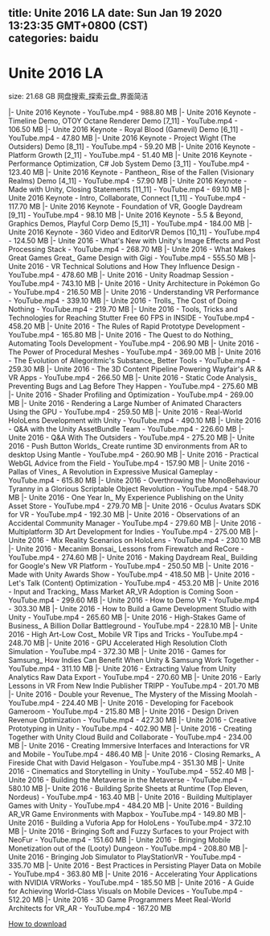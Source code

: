 
title: Unite 2016 LA
date: Sun Jan 19 2020 13:23:35 GMT+0800 (CST)    
categories: baidu
---

# Unite 2016 LA
size: 21.68 GB
 网盘搜索_探索云盘_界面简洁
 
|- Unite 2016 Keynote - YouTube.mp4 - 988.80 MB
|- Unite 2016 Keynote - Timeline Demo, OTOY Octane Renderer Demo [7_11] - YouTube.mp4 - 106.50 MB
|- Unite 2016 Keynote - Royal Blood (Gamevil) Demo [6_11] - YouTube.mp4 - 47.80 MB
|- Unite 2016 Keynote - Project Wight (The Outsiders) Demo [8_11] - YouTube.mp4 - 59.20 MB
|- Unite 2016 Keynote - Platform Growth [2_11] - YouTube.mp4 - 51.40 MB
|- Unite 2016 Keynote - Performance Optimization, C# Job System Demo [3_11] - YouTube.mp4 - 123.40 MB
|- Unite 2016 Keynote - Pantheon_ Rise of the Fallen (Visionary Realms) Demo [4_11] - YouTube.mp4 - 57.90 MB
|- Unite 2016 Keynote - Made with Unity, Closing Statements [11_11] - YouTube.mp4 - 69.10 MB
|- Unite 2016 Keynote - Intro, Collaborate, Connect [1_11] - YouTube.mp4 - 117.70 MB
|- Unite 2016 Keynote - Foundation of VR, Google Daydream [9_11] - YouTube.mp4 - 98.10 MB
|- Unite 2016 Keynote - 5.5 & Beyond, Graphics Demos, Playful Corp Demo [5_11] - YouTube.mp4 - 184.00 MB
|- Unite 2016 Keynote - 360 Video and EditorVR Demos [10_11] - YouTube.mp4 - 124.50 MB
|- Unite 2016 - What's New with Unity's Image Effects and Post Processing Stack - YouTube.mp4 - 268.70 MB
|- Unite 2016 - What Makes Great Games Great_ Game Design with Gigi - YouTube.mp4 - 555.50 MB
|- Unite 2016 - VR Technical Solutions and How They Influence Design - YouTube.mp4 - 478.60 MB
|- Unite 2016 - Unity Roadmap Session - YouTube.mp4 - 743.10 MB
|- Unite 2016 - Unity Architecture in Pokémon Go - YouTube.mp4 - 216.50 MB
|- Unite 2016 - Understanding VR Performance - YouTube.mp4 - 339.10 MB
|- Unite 2016 - Trolls_ The Cost of Doing Nothing - YouTube.mp4 - 219.70 MB
|- Unite 2016 - Tools, Tricks and Technologies for Reaching Stutter Free 60 FPS in INSIDE - YouTube.mp4 - 458.20 MB
|- Unite 2016 - The Rules of Rapid Prototype Development - YouTube.mp4 - 165.80 MB
|- Unite 2016 - The Quest to do Nothing_ Automating Tools Development - YouTube.mp4 - 206.90 MB
|- Unite 2016 - The Power of Procedural Meshes - YouTube.mp4 - 369.00 MB
|- Unite 2016 - The Evolution of Allegoritmic's Substance_ Better Tools - YouTube.mp4 - 259.30 MB
|- Unite 2016 - The 3D Content Pipeline Powering Wayfair's AR & VR Apps - YouTube.mp4 - 266.50 MB
|- Unite 2016 - Static Code Analysis_ Preventing Bugs and Lag Before They Happen - YouTube.mp4 - 275.60 MB
|- Unite 2016 - Shader Profiling and Optimization - YouTube.mp4 - 269.00 MB
|- Unite 2016 - Rendering a Large Number of Animated Characters Using the GPU - YouTube.mp4 - 259.50 MB
|- Unite 2016 - Real-World HoloLens Development with Unity - YouTube.mp4 - 490.10 MB
|- Unite 2016 - Q&A with the Unity AssetBundle Team - YouTube.mp4 - 226.60 MB
|- Unite 2016 - Q&A With The Outsiders - YouTube.mp4 - 275.20 MB
|- Unite 2016 - Push Button Worlds_ Create runtime 3D environments from AR to desktop Using Mantle - YouTube.mp4 - 260.90 MB
|- Unite 2016 - Practical WebGL Advice from the Field - YouTube.mp4 - 157.90 MB
|- Unite 2016 - Pallas of Vines_ A Revolution in Expressive Musical Gameplay - YouTube.mp4 - 615.80 MB
|- Unite 2016 - Overthrowing the MonoBehaviour Tyranny in a Glorious Scriptable Object Revolution - YouTube.mp4 - 548.70 MB
|- Unite 2016 - One Year In_ My Experience Publishing on the Unity Asset Store - YouTube.mp4 - 279.70 MB
|- Unite 2016 - Oculus Avatars SDK for VR - YouTube.mp4 - 192.30 MB
|- Unite 2016 - Observations of an Accidental Community Manager - YouTube.mp4 - 279.60 MB
|- Unite 2016 - Multiplatform 3D Art Development for Indies - YouTube.mp4 - 275.00 MB
|- Unite 2016 - Mix Reality Scenarios on HoloLens - YouTube.mp4 - 230.10 MB
|- Unite 2016 - Mecanim Bonsai_ Lessons from Firewatch and ReCore - YouTube.mp4 - 274.60 MB
|- Unite 2016 - Making Daydream Real_ Building for Google's New VR Platform - YouTube.mp4 - 250.50 MB
|- Unite 2016 - Made with Unity Awards Show - YouTube.mp4 - 418.50 MB
|- Unite 2016 - Let's Talk (Content) Optimization - YouTube.mp4 - 453.20 MB
|- Unite 2016 - Input and Tracking_ Mass Market AR_VR Adoption is Coming Soon - YouTube.mp4 - 299.60 MB
|- Unite 2016 - How to Demo VR - YouTube.mp4 - 303.30 MB
|- Unite 2016 - How to Build a Game Development Studio with Unity - YouTube.mp4 - 265.60 MB
|- Unite 2016 - High-Stakes Game of Business_ A Billion Dollar Battleground - YouTube.mp4 - 228.10 MB
|- Unite 2016 - High Art-Low Cost_ Mobile VR Tips and Tricks - YouTube.mp4 - 248.70 MB
|- Unite 2016 - GPU Accelerated High Resolution Cloth Simulation - YouTube.mp4 - 372.30 MB
|- Unite 2016 - Games for Samsung_ How Indies Can Benefit When Unity & Samsung Work Together - YouTube.mp4 - 311.10 MB
|- Unite 2016 - Extracting Value from Unity Analytics Raw Data Export - YouTube.mp4 - 270.60 MB
|- Unite 2016 - Early Lessons in VR From New Indie Publisher TRIPP - YouTube.mp4 - 201.70 MB
|- Unite 2016 - Double your Revenue_ The Mystery of the Missing Moolah - YouTube.mp4 - 224.40 MB
|- Unite 2016 - Developing for Facebook Gameroom - YouTube.mp4 - 215.80 MB
|- Unite 2016 - Design Driven Revenue Optimization - YouTube.mp4 - 427.30 MB
|- Unite 2016 - Creative Prototyping in Unity - YouTube.mp4 - 402.90 MB
|- Unite 2016 - Creating Together with Unity Cloud Build and Collaborate - YouTube.mp4 - 234.00 MB
|- Unite 2016 - Creating Immersive Interfaces and Interactions for VR and Mobile - YouTube.mp4 - 486.40 MB
|- Unite 2016 - Closing Remarks_ A Fireside Chat with David Helgason - YouTube.mp4 - 351.30 MB
|- Unite 2016 - Cinematics and Storytelling in Unity - YouTube.mp4 - 552.40 MB
|- Unite 2016 - Building the Metaverse in the Metaverse - YouTube.mp4 - 580.10 MB
|- Unite 2016 - Building Sprite Sheets at Runtime (Top Eleven, Nordeus) - YouTube.mp4 - 163.40 MB
|- Unite 2016 - Building Multiplayer Games with Unity - YouTube.mp4 - 484.20 MB
|- Unite 2016 - Building AR_VR Game Environments with Mapbox - YouTube.mp4 - 149.80 MB
|- Unite 2016 - Building a Vuforia App for HoloLens - YouTube.mp4 - 372.10 MB
|- Unite 2016 - Bringing Soft and Fuzzy Surfaces to your Project with NeoFur - YouTube.mp4 - 151.60 MB
|- Unite 2016 - Bringing Mobile Monetization out of the (Looty) Dungeon - YouTube.mp4 - 208.80 MB
|- Unite 2016 - Bringing Job Simulator to PlayStationVR - YouTube.mp4 - 335.70 MB
|- Unite 2016 - Best Practices in Persisting Player Data on Mobile - YouTube.mp4 - 363.80 MB
|- Unite 2016 - Accelerating Your Applications with NVIDIA VRWorks - YouTube.mp4 - 185.50 MB
|- Unite 2016 - A Guide for Achieving World-Class Visuals on Mobile Devices - YouTube.mp4 - 512.20 MB
|- Unite 2016 - 3D Game Programmers Meet Real-World Architects for VR_AR - YouTube.mp4 - 167.20 MB

[How to download](https://bpcam.bemobtrk.com/go/2ceec3aa-1ca2-46d6-b9ff-aaa5c184517c?jno=926)
